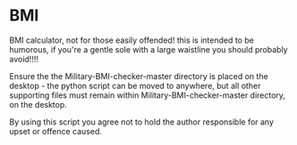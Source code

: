 # BMI
BMI calculator, not for those easily offended! this is intended to be humorous, if you're a gentle sole with a large waistline you should probably avoid!!!!

Ensure the the Military-BMI-checker-master directory is placed on the desktop - the python script can be moved to anywhere, but all other supporting files must remain within Military-BMI-checker-master directory, on the desktop.

By using this script you agree not to hold the author responsible for any upset or offence caused.
